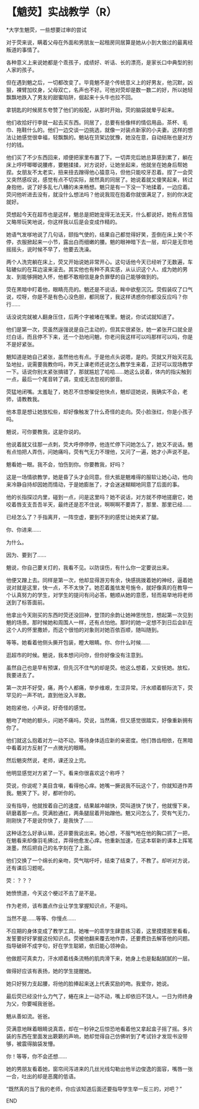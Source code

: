 

# **【魈荧】实战教学（R）**

*大学生魈荧，一些想要过审的尝试



对于荧来说，瞒着父母在外面和男朋友一起租房同居算是她从小到大做过的最离经叛道的事情了。

各种意义上来说她都是个乖孩子，成绩好、听话、长的漂亮，是家长口中典型的别人家的孩子。

但在遇到魈之后，一切都改变了。毕竟魈不是个传统意义上的好男友，他沉默，凶狠，裸臂加纹身，父母双亡，名声也不好。可他对荧却是数一数二的好，所以她轻飘飘地跌入了男友的甜蜜陷阱，倔起来十头牛也拉不回。

 

拿钥匙的时候房东夸赞了他们的般配，从那时开始，荧的脑袋就晕乎起来。

他们收拾好行李就一起去买东西。同居了，总要有些像样的情侣用品，茶杯、毛巾、拖鞋什么的。他们一边交谈一边挑选，就像一对装点新家的小夫妻。这样的想法让她感觉很幸福，轻飘飘的。魈站在货架边犹豫，她没在意，自动结账也是对方付的钱。

他们买了不少东西回来，顺便把家里布置了下。一切弄完后她总算感到累了，躺在床上哼哼唧唧说腰疼，要魈揉揉，对方说好，让她坐起来，他就坐在她身后帮她捏。女朋友不太老实，扭来扭去蹭得他心猿意马，但他只能咬牙忍着。捏了一会荧又突然感叹说，感觉有点不切实际，居然真的同居了。她说着就又傻笑起来，转过身抱他，说了好多乱七八糟的未来畅想。魈只是有一下没一下地揉着，一边应着。荧问他听进去没有，就没什么想法吗？他说我现在抱着你就很满足了，别的你决定就好。

荧想起今天在超市也是这样，魈总是把她宠得无法无天，什么都说好。她有点苦恼又略带玩笑地说，你这样我以后是会变成作精的。

她语气发嗲地说了几句话，颐指气使的，结果自己都觉得好笑，歪倒在床上笑个不停，衣服掀起来一小节，露出白而细嫩的腰。魈的眼神暗下去一层，却只是无奈地摇摇头，说时候不早了，他要去洗澡。

 

两个人洗完躺在床上，荧又开始说她非常开心。这句话他今天已经听了无数遍，车轱辘似的在耳边滚来滚去。其实他也有种不真实感，从认识这个人、成为她的男友、到能够拥她入怀，他都不敢相信是身负罪孽的自己能够做到的。

荧在黑暗中盯着他，眼睛亮亮的。魈还是不说话，眸中欲壑沉沉。荧假装叹了口气说，哎呀，你是不是有色心没色胆，都同居了，我这样诱惑你你都没反应吗？你行……

话没说完就被人翻身压住，后两个字被堵在嘴里。魈说，你试试就知道了。

他们是第一次，荧虽然逞强说是自己主动的，但其实很紧张，她一紧张开口就全是烂白话，而且停不下来，还一个劲地问魈，你老问我这样可以吗那样可以吗，你是不是好紧张。

魈知道是她自己紧张，虽然他也有点。于是他点头说嗯，是的。荧就又开始天花乱坠地扯，说需要我教你吗，昨天上课老师还说怎么教学生来着，正好可以现场教学一下。话说你别太紧张搞错了，那就尴尬了哈哈……她这么说着，体内的指尖触到一点，最后一个尾音转了调，变成无法忽视的颤音。

荧猛地闭嘴。太羞耻了，她忍不住想催促他快点，魈却逗她说，我确实不会，老师，请教教我。

他本意是想让她放松些，却好像触发了什么奇怪的走向。荧小脸涨红，你是小孩子吗。

魈说，可你要教我，这是你说的。

他说着就又往那一点刺，荧大呼停停停，他连忙停下问她怎么了，她又不说话。魈有点怕把人弄伤，问她痛吗，荧有气无力不理他，又问了一遍，她才小声说不是。

魈看她一眼。我不会，怕伤到你。你要教我，好吗？

 

这是一场情欲教学，她是昏了头才会同意。但大抵是魈难得的服软让她心动，他向来冷静自持却因她而情动，于是她膨胀了，才会迷迷糊糊地同意了后面的事。

他的长指探过内里，碰到一点，问是这里吗？她不说话，对方就不停地搓磨它，她咬着唇支支吾吾半天，最终还是忍不住说，啊啊啊不要弄了，那里、那里已经……

已经怎么了？手指离开，一阵空虚，要到不到的感觉让她夹紧了腿。

你、你进来……

为什么。

因为、要到了……

魈说，你自己要关灯的，我看不见。以防误伤，有什么你一定要说出来。

他便又蹭上去。同样是第一次，他却显得游刃有余，快感挑拨着她的神经，逼着她说对就是这里，快一点，不不太快了。她忍着羞怯发号施令，就好像真的在教导一个认真努力的学生，对学生的提问有问必答。魈顺从她的意愿，轻而易举地将老师送到了标答面前。

他拿出今天刚买的东西时荧还没回神，登顶的余韵让她神思恍忽，想起第一次见到魈的场景。那时候她和周围人一样，还有点怕他。那时的她一定想不到日后会趴在这个人的怀里撒娇，而这个很怕的对象则对她百依百顺，随叫随到。

等等。她看着他侧头撕开包装，瞪大眼睛。你、你什么时候……

逛超市的时候。魈说，我本想问问你，但你好像没有注意到。

虽然自己也是早有预谋，但先沉不住气的却是荧。他这么想着，又安抚她。放松，我要进去了。

第一次并不好受，痛，两个人都痛，举步维艰，生涩异常。汗水顺着额际流下，荧罕见的一声不吭，直到他没入半数。

她抱紧他，小声说，好奇怪的感觉。

魈吻了吻她的额头，问她不痛吗，荧说，当然痛，但又感觉很踏实，好像重新拥有你了。

他们就这么抱着对方一动不动，等待身体适应新的亲密度。他们唇齿相依，在黑暗中看着对方反射了一点微光的眼睛。

然后魈突然说，老师，课还没上完。

他明显感觉对方紧了一下。看来你很喜欢这个称呼？

荧说，你说呢？美目含嗔，看得他心痒。她嘴一撅说我不玩这个了，你就知道作弄我。魈笑了下。好，都听你的。

没有指导，他就按着自己的速度，结果越冲越快，荧叫道快了快了，他就慢下来，研磨着那一点。荧满脸通红，两条腿屈着开始蹭他。魈又问怎么了，荧有气无力，刚刚快了不是说你快了，是我快了……

这种话怎么好承认嘛，还非要我说出来。她心想，不服气地在他的胸口抓了一把，在魈看来却像羽毛拂过，弄得他愈发心痒。他重新加速，在这本崭新的课本上挥笔泼墨，然后把自己的名字刻在了上面。

他们交换了一个绵长的亲吻，荧气喘吁吁，结束了结束了，不教了。却听对方说，还有课后习题呢。

荧：？？？

她愤愤道，今天这个梗过不去了是不是。

作为老师，该布置点作业让学生掌握知识点，不是吗。

当然不是……等等、你慢点……

不应期的身体变成了教学工具，她唯一的乖学生肆意练习着，这里摸摸那里看看，发誓要好好掌握这份知识点。荧被他翻来覆去地作弄，还要费劲去解答他的问题。指导破碎不成字句，好在学生聪颖，依旧能心领神会。

他做题可真卖力，汗水顺着线条流畅的肌肉滑下来，她身上也是黏黏腻腻的一层。

做得好应该有表扬，她的学生提醒她。

她只好努力支起腰，将他的脸捧起来送上代表奖励的吻。我爱你，她说。

 

最后荧已经没什么力气了，蜷在床上一动不动，嘴上却依旧不饶人。一日为师终身为父，你要喊我爸爸。

魈从善如流。爸爸。

荧满意地眯着眼睛说真乖，却在一秒钟之后惊恐地看着他又拿起盒子摇了摇。多片装的东西在里面发出簌簌的声响，她却觉得自己仿佛听到了考试铃才发现书没带够，被震得脑袋发懵。

你！等等，你不会还想……

她的男朋友看着她，窗帘间泻进来的几丝光线勾勒出他半边俊逸的面容，嘴唇一张一合，吐出的却是恶魔的低语。

“既然真的当了我的老师，你应该知道后面还要指导学生举一反三的，对吧？”



END